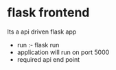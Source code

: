 # flask frontend

Its a api driven flask app

- run :- flask run
- application will run on port 5000
- required api end point
